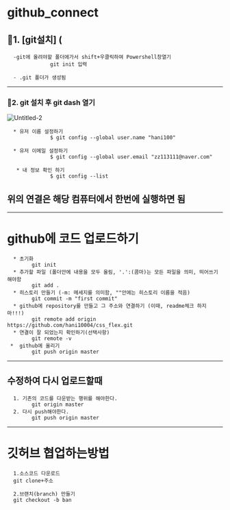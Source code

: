 # github_connect


## 🍩1.  [git설치] (
      
      -git에 올려야할 폴더에가서 shift+우클릭하여 Powershell창열기 
                  git init 입력
                  
      - .git 폴더가 생성됨
 -----------------------      
      

### 🍩2. git 설치 후 git dash 열기

![Untitled-2](https://user-images.githubusercontent.com/129706997/235418164-47cb9d57-709d-480d-8fc3-584a4654d036.png)

      * 유저 이름 설정하기 
                  $ git config --global user.name "hani100"

      * 유저 이메일 설정하기
                  $ git config --global user.email "zz113111@naver.com"

       * 내 정보 확인 하기
                  $ git config --list
                  
## 위의 연결은 해당 컴퓨터에서 한번에 실행하면 됨
----------------------

# github에 코드 업로드하기
      * 초기화
            git init
      * 추가할 파일 (폴더안에 내용을 모두 올림, '.':(콤마)는 모든 파일을 의미, 띄어쓰기 해야함  
            git add . 
      * 히스토리 만들기 (-m: 메세지를 의미함, ""안에는 히스토리 이름을 적음)
            git commit -m "first commit"
      * github에 repository를 만들고 그 주소와 연결하기 (이때, readme체크 하지 마!!!)
            git remote add origin https://github.com/hani10004/css_flex.git
      * 연결이 잘 되었는지 확인하기(선택사항)
            git remote -v
     *  github에 올리기
            git push origin master
----------------------
## 수정하여 다시 업로드할때
      1. 기존의 코드를 다운받는 행위를 해야한다.
            git origin master 
      2. 다시 push해야한다.
            git push origin master
----------------------
# 깃허브 협업하는방법
      1.소스코드 다운로드
      git clone+주소
      
      2.브랜치(branch) 만들기
      git checkout -b ban
